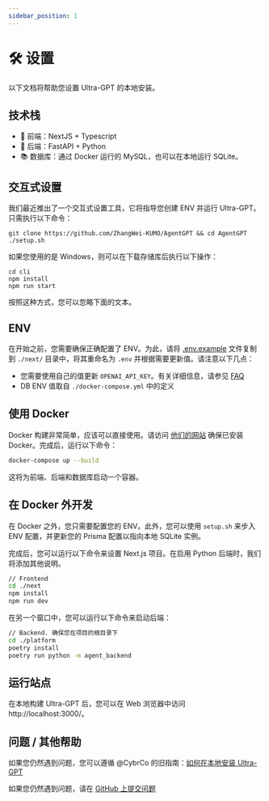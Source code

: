 ```yaml
---
sidebar_position: 1
---
```


# 🛠️ 设置

以下文档将帮助您设置 Ultra-GPT 的本地安装。

## 技术栈

- 💅 前端：NextJS + Typescript
- 🐍 后端：FastAPI + Python
- 📚 数据库：通过 Docker 运行的 MySQL，也可以在本地运行 SQLite。

## 交互式设置

我们最近推出了一个交互式设置工具，它将指导您创建 ENV 并运行 Ultra-GPT。只需执行以下命令：

```
git clone https://github.com/ZhangWei-KUMO/AgentGPT && cd AgentGPT
./setup.sh
```

如果您使用的是 Windows，则可以在下载存储库后执行以下操作：

```
cd cli
npm install
npm run start
```

按照这种方式，您可以忽略下面的文本。

## ENV

在开始之前，您需要确保正确配置了 ENV。为此，请将 [.env.example](https://github.com/reworkd/AgentGPT/blob/main/.env.example) 文件复制到 `./next/` 目录中，将其重命名为 `.env` 并根据需要更新值。请注意以下几点：

- 您需要使用自己的值更新 `OPENAI_API_KEY`。有关详细信息，请参见 [FAQ](/faq)
- DB ENV 值取自 `./docker-compose.yml` 中的定义

## 使用 Docker

Docker 构建非常简单，应该可以直接使用。请访问 [他们的网站](https://www.docker.com/) 确保已安装 Docker。完成后，运行以下命令：

```bash
docker-compose up --build
```

这将为前端、后端和数据库启动一个容器。

## 在 Docker 外开发

在 Docker 之外，您只需要配置您的 ENV。此外，您可以使用 `setup.sh` 来步入 ENV 配置，并更新您的 Prisma 配置以指向本地 SQLite 实例。

完成后，您可以运行以下命令来设置 Next.js 项目。在启用 Python 后端时，我们将添加其他说明。

```bash
// Frontend
cd ./next
npm install
npm run dev
```

在另一个窗口中，您可以运行以下命令来启动后端：

```bash
// Backend. 确保您在项目的根目录下
cd ./platform
poetry install
poetry run python -m agent_backend
```

## 运行站点

在本地构建 Ultra-GPT 后，您可以在 Web 浏览器中访问 http://localhost:3000/。

## 问题 / 其他帮助

如果您仍然遇到问题，您可以遵循 @CybrCo 的旧指南：[如何在本地安装 Ultra-GPT](https://snapdragon-writer-867.notion.site/How-to-Install-AgentGPT-Locally-9b96b2314c9b491397976249fd121023)

如果您仍然遇到问题，请在 [GitHub 上提交问题](https://github.com/reworkd/AgentGPT/issues) 